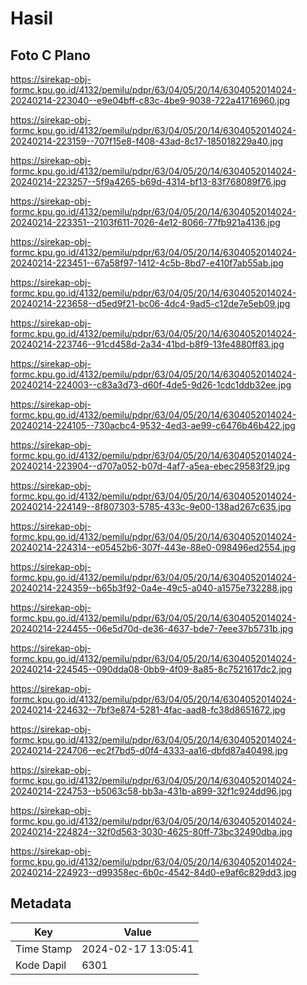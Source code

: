 # Hasil

## Foto C Plano

https://sirekap-obj-formc.kpu.go.id/4132/pemilu/pdpr/63/04/05/20/14/6304052014024-20240214-223040--e9e04bff-c83c-4be9-9038-722a41716960.jpg

https://sirekap-obj-formc.kpu.go.id/4132/pemilu/pdpr/63/04/05/20/14/6304052014024-20240214-223159--707f15e8-f408-43ad-8c17-185018229a40.jpg

https://sirekap-obj-formc.kpu.go.id/4132/pemilu/pdpr/63/04/05/20/14/6304052014024-20240214-223257--5f9a4265-b69d-4314-bf13-83f768089f76.jpg

https://sirekap-obj-formc.kpu.go.id/4132/pemilu/pdpr/63/04/05/20/14/6304052014024-20240214-223351--2103f611-7026-4e12-8066-77fb921a4136.jpg

https://sirekap-obj-formc.kpu.go.id/4132/pemilu/pdpr/63/04/05/20/14/6304052014024-20240214-223451--67a58f97-1412-4c5b-8bd7-e410f7ab55ab.jpg

https://sirekap-obj-formc.kpu.go.id/4132/pemilu/pdpr/63/04/05/20/14/6304052014024-20240214-223658--d5ed9f21-bc06-4dc4-9ad5-c12de7e5eb09.jpg

https://sirekap-obj-formc.kpu.go.id/4132/pemilu/pdpr/63/04/05/20/14/6304052014024-20240214-223746--91cd458d-2a34-41bd-b8f9-13fe4880ff83.jpg

https://sirekap-obj-formc.kpu.go.id/4132/pemilu/pdpr/63/04/05/20/14/6304052014024-20240214-224003--c83a3d73-d60f-4de5-9d26-1cdc1ddb32ee.jpg

https://sirekap-obj-formc.kpu.go.id/4132/pemilu/pdpr/63/04/05/20/14/6304052014024-20240214-224105--730acbc4-9532-4ed3-ae99-c6476b46b422.jpg

https://sirekap-obj-formc.kpu.go.id/4132/pemilu/pdpr/63/04/05/20/14/6304052014024-20240214-223904--d707a052-b07d-4af7-a5ea-ebec29583f29.jpg

https://sirekap-obj-formc.kpu.go.id/4132/pemilu/pdpr/63/04/05/20/14/6304052014024-20240214-224149--8f807303-5785-433c-9e00-138ad267c635.jpg

https://sirekap-obj-formc.kpu.go.id/4132/pemilu/pdpr/63/04/05/20/14/6304052014024-20240214-224314--e05452b6-307f-443e-88e0-098496ed2554.jpg

https://sirekap-obj-formc.kpu.go.id/4132/pemilu/pdpr/63/04/05/20/14/6304052014024-20240214-224359--b65b3f92-0a4e-49c5-a040-a1575e732288.jpg

https://sirekap-obj-formc.kpu.go.id/4132/pemilu/pdpr/63/04/05/20/14/6304052014024-20240214-224455--06e5d70d-de36-4637-bde7-7eee37b5731b.jpg

https://sirekap-obj-formc.kpu.go.id/4132/pemilu/pdpr/63/04/05/20/14/6304052014024-20240214-224545--090dda08-0bb9-4f09-8a85-8c7521617dc2.jpg

https://sirekap-obj-formc.kpu.go.id/4132/pemilu/pdpr/63/04/05/20/14/6304052014024-20240214-224632--7bf3e874-5281-4fac-aad8-fc38d8651672.jpg

https://sirekap-obj-formc.kpu.go.id/4132/pemilu/pdpr/63/04/05/20/14/6304052014024-20240214-224706--ec2f7bd5-d0f4-4333-aa16-dbfd87a40498.jpg

https://sirekap-obj-formc.kpu.go.id/4132/pemilu/pdpr/63/04/05/20/14/6304052014024-20240214-224753--b5063c58-bb3a-431b-a899-32f1c924dd96.jpg

https://sirekap-obj-formc.kpu.go.id/4132/pemilu/pdpr/63/04/05/20/14/6304052014024-20240214-224824--32f0d563-3030-4625-80ff-73bc32490dba.jpg

https://sirekap-obj-formc.kpu.go.id/4132/pemilu/pdpr/63/04/05/20/14/6304052014024-20240214-224923--d99358ec-6b0c-4542-84d0-e9af6c829dd3.jpg


## Metadata

| Key        | Value               |
| ---------- | ------------------- |
| Time Stamp | 2024-02-17 13:05:41 |
| Kode Dapil | 6301                |



